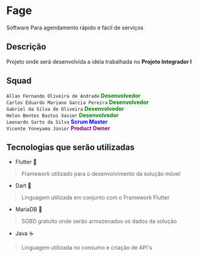 # Fage

Software Para agendamento rápido e fácil de serviços


## Descrição

Projeto onde será desenvolvida a ideia trabalhada no **Projeto Integrador I** 

## Squad

```Allan Fernando Oliveira de Andrade``` <a style="color:green">  **Desenvolvedor** </a>  
```Carlos Eduardo Mariano Garcia Pereira```  <a style="color:green">  **Desenvolvedor** </a>  
```Gabriel da Silva de Oliveira``` <a style="color:green">  **Desenvolvedor** </a>   
```Helon Bentes Bastos Xavier``` <a style="color:green">  **Desenvolvedor** </a>  
```Leonardo Sarto da Silva```  <a style="color:blue">  **Scrum Master** </a>    
```Vicente Yoneyama Júnior``` <a style="color:purple">  **Product Owner** </a>



## Tecnologias que serão utilizadas

* Flutter 📱

> Framework utilizado para o desenvolvimento da solução móvel

* Dart 🌊

> Linguagem utilizada em conjunto com o Framework Flutter

* MariaDB 🐬

> SGBD gratuíto onde serão armazenados os dados da solução

* Java ☕

> Linguagem utilizada no consumo e criação de API's
